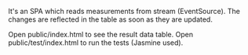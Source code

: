 It's an SPA which reads measurements from stream (EventSource).
The changes are reflected in the table as soon as they are updated.


Open public/index.html to see the result data table.
Open public/test/index.html to run the tests (Jasmine used).
